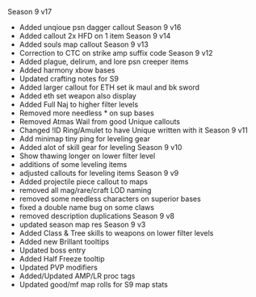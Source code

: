 Season 9 v17
- Added unqioue psn dagger callout
Season 9 v16
- Added callout 2x HFD on 1 item
Season 9 v14
- Added souls map callout
Season 9 v13
- Correction to CTC on strike amp suffix code
Season 9 v12
- Added plague, delirum, and lore psn creeper items
- Added harmony xbow bases
- Updated crafting notes for S9
- Added larger callout for ETH set ik maul and bk sword
- Added eth set weapon also display
- Added Full Naj to higher filter levels
- Removed more needless * on sup bases
- Removed Atmas Wail from good Unique callouts
- Changed !ID Ring/Amulet to have Unique written with it
Season 9 v11
- Add minimap tiny ping for leveling gear
- Added alot of skill gear for leveling
Season 9 v10
- Show thawing longer on lower filter level
- additions of some leveling items
- adjusted callouts for leveling items
Season 9 v9
- Added projectile piece callout to maps
- removed all mag/rare/craft LOD naming
- removed some needless characters on superior bases
- fixed a double name bug on some claws
- removed description duplications
Season 9 v8
- updated season map res
Season 9 v3
- Added Class & Tree skills to weapons on lower filter levels
- Added new Brillant tooltips
- Updated boss entry
- Added Half Freeze tooltip
- Updated PVP modifiers
- Added/Updated AMP/LR proc tags
- Updated good/mf map rolls for S9 map stats
